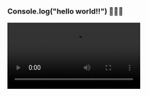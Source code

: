 ### Console.log("hello world!!") 👋👋👋


<video src="https://tenor.com/pt-PT/view/kitten-keybo-lap-gif-19489640">


<--

**Leandrolinos/Leandrolinos** um repositório ✨ _special_ ✨ porque seu `README.md` (este arquivo) aparece em seu perfil GitHub.

Here are some ideas to get you started:

- 🔭 Atualmente estou trabalhando com "frelas" (sits voltados para construção civil) :construction_worker:
 
- 🌱 Atualmente estou aprendendo JavaScript na CubosAcademy, para ser um Dev fullStack :technologist:

- 💬 Pergunte-me sobre tecnologia JavaScript e duvida de negocios sobre constução civil :construction_worker: ou polimeros :alembic:

- 📫 Como entrar em contato comigo: linkedin :link: https://www.linkedin.com/in/leandro-oliveira-4616a5102/

- ⚡ Curiosidade: Apaixonado por.. BoardGames (me chama para jogar) :game_die: por natureza :mountain: pela lua :new_moon_with_face: e comidas (diversas) :popcorn::hamburger::hotdog::fish_cake::pizza:


Tecnologia em _foco_ para...
       
<img src="https://cdn.jsdelivr.net/gh/devicons/devicon/icons/nodejs/nodejs-plain.svg" width="40" height="40"/><img src="https://cdn.jsdelivr.net/gh/devicons/devicon/icons/github/github-original.svg" width="40" height="40" colo="white" /><img src="https://cdn.jsdelivr.net/gh/devicons/devicon/icons/mysql/mysql-plain.svg" width="40" height="40"/><img src="https://cdn.jsdelivr.net/gh/devicons/devicon/icons/git/git-original.svg" width="40" height="40"/><img src="https://cdn.jsdelivr.net/gh/devicons/devicon/icons/css3/css3-original.svg" width="40" height="40" /><img src="https://cdn.jsdelivr.net/gh/devicons/devicon/icons/html5/html5-original.svg" width="40" height="40" /><img src="https://cdn.jsdelivr.net/gh/devicons/devicon/icons/figma/figma-original.svg" width="40" height="40" />
          
          
      

          
-->
